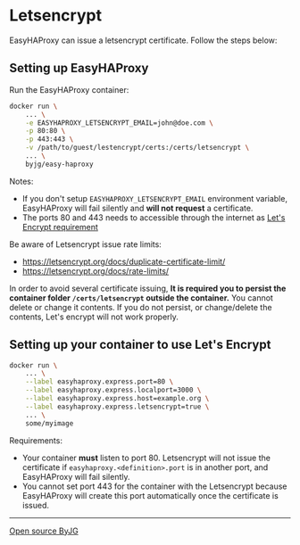# Letsencrypt

EasyHAProxy can issue a letsencrypt certificate. Follow the steps below:

## Setting up EasyHAProxy

Run the EasyHAProxy container:

```bash
docker run \
    ... \
    -e EASYHAPROXY_LETSENCRYPT_EMAIL=john@doe.com \
    -p 80:80 \
    -p 443:443 \
    -v /path/to/guest/lestencrypt/certs:/certs/letsencrypt \
    ... \
    byjg/easy-haproxy
```

Notes:

- If you don't setup `EASYHAPROXY_LETSENCRYPT_EMAIL` environment variable, EasyHAProxy will fail silently and **will not request** a certificate.
- The ports 80 and 443 needs to accessible through the internet as [Let's Encrypt requirement](https://letsencrypt.org/docs/allow-port-80/)

Be aware of Letsencrypt issue rate limits:
 
- https://letsencrypt.org/docs/duplicate-certificate-limit/
- https://letsencrypt.org/docs/rate-limits/

In order to avoid several certificate issuing, 
**It is required you to persist the container folder `/certs/letsencrypt` outside the container.**
You cannot delete or change it contents. 
If you do not persist, or change/delete the contents, Let's encrypt will not work properly. 


## Setting up your container to use Let's Encrypt

```bash
docker run \
    ... \
    --label easyhaproxy.express.port=80 \
    --label easyhaproxy.express.localport=3000 \
    --label easyhaproxy.express.host=example.org \
    --label easyhaproxy.express.letsencrypt=true \
    ... \
    some/myimage
```

Requirements:

- Your container **must** listen to port 80. Letsencrypt will not issue the certificate if `easyhaproxy.<definition>.port` is in another port, and EasyHAProxy will fail silently.
- You cannot set port 443 for the container with the Letsencrypt because EasyHAProxy will create this port automatically once the certificate is issued.

----
[Open source ByJG](http://opensource.byjg.com)
